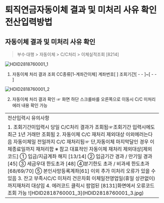 # 퇴직연금자동이체 결과 및 미처리 사유 확인 전산입력방법
## 자동이체 결과 및 미처리 사유 확인
> 부수·대행 > 자동이체 > C/C처리 > 이체실적조회 [8214]

![HDID2818760001_1](HDID2818760001_1.jpg)

1. 자동이체 처리 결과 조회
CC종류[1-계좌간이체]
계좌번호[ ]
조회기간[ - - ]~[ - - ]

![HDID2818760001_2](HDID2818760001_2.jpg)

2. 자동이체 처리 결과 확인
☞ 화면 하단 스크롤바를 오른쪽으로 이동시 C/C 미처리 에러 내용 확인 가능

<table><tbody><tr>
<td>
전산입력시 유의사항</td></tr><tr>
<td>1. 조회기간미입력시 당일 C/C처리 결과가 조회됨☞조회기간 입력시에도 최근 1년 거래만 조회됨
2. 자동이체 C/C 재처리 제외대상 이외에러는다음 자동이체일 전일까지 C/C 재처리됨☞ 단,자동이체 마지막달인 경우 이체종료일까지 재처리함
※ 참고 대표적인 자동이체 재처리 제외대상[제외코드]
① 입금/지급계좌 해지 [13/14]
② 입금기간 경과 / 만기일 경과 [45]
③ 세금우대 한도초과 [48]
④분기한도 초과 / 비과세 한도초과 [68/69/70]
⑤ 본인사망등록계좌[61] 이외 추가 미처리 오류가 있을 수 있음
3. 잔고 부족시C/C 미처리 건은차회 이체일전영업일(휴일 상관없이)까지재처리 대상임
4. 에러코드 클릭시 팝업된 [8131]화면에서 오류코드 조회 가능
![HDID2818760001_3](HDID2818760001_3.jpg)
</td></tr></tbody>
</table>


